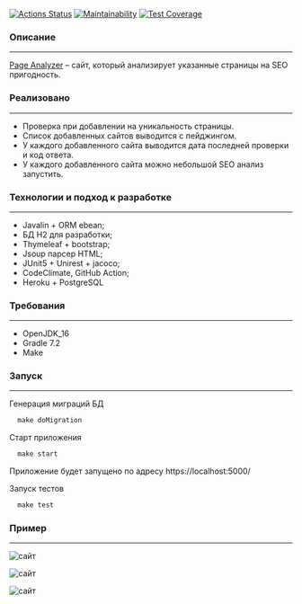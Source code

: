 [![Actions Status](https://github.com/saymon-says/java-project-lvl4/workflows/my-project-check/badge.svg)](https://github.com/saymon-says/java-project-lvl4/actions)
[![Maintainability](https://api.codeclimate.com/v1/badges/6bc70b8e4b4d35bef182/maintainability)](https://codeclimate.com/github/saymon-says/java-project-lvl4/maintainability)
[![Test Coverage](https://api.codeclimate.com/v1/badges/6bc70b8e4b4d35bef182/test_coverage)](https://codeclimate.com/github/saymon-says/java-project-lvl4/test_coverage)

### Описание

___
[Page Analyzer](https://page-analize.herokuapp.com/) – сайт, который анализирует указанные страницы на SEO пригодность.

### Реализовано

___

* Проверка при добавлении на уникальность страницы.
* Список добавленных сайтов выводится с пейджингом.
* У каждого добавленного сайта выводится дата последней проверки и код ответа.
* У каждого добавленного сайта можно небольшой SEO анализ запустить.

### Технологии и подход к разработке

___

* Javalin + ORM ebean;
* БД H2 для разработки;
* Thymeleaf + bootstrap;
* Jsoup парсер HTML;
* JUnit5 + Unirest + jacoco;
* CodeClimate, GitHub Action;
* Heroku + PostgreSQL

### Требования

___

* OpenJDK_16
* Gradle 7.2
* Make

### Запуск

___
Генерация миграций БД

```makefile
  make doMigration
  ```

Старт приложения

```makefile
  make start
```

Приложение будет запущено по адресу https://localhost:5000/

Запуск тестов
```makefile
  make test
```

### Пример

___
![сайт](https://user-images.githubusercontent.com/43708964/153193276-6de0b950-e586-428e-9742-f4b06159bbc0.jpg)

![сайт](https://user-images.githubusercontent.com/43708964/153199833-88db9ecd-8e06-466b-ba41-7f9f689f592d.jpg)

![сайт](https://user-images.githubusercontent.com/43708964/153200052-1340b779-d66e-4e9c-a784-2fb0c30a407c.jpg)